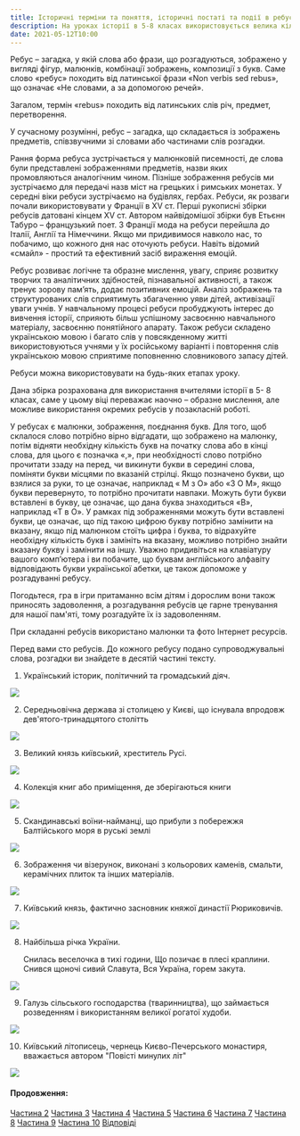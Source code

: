 ```yaml
---
title: Історичні терміни та поняття, історичні постаті та події в ребусах. Частина 1
description: На уроках історії в 5-8 класах використовується велика кількість різноманітних термінів та понять. Для урізноманітнення навчального матеріалу, ефективного запа'ятовування нових термінів та понять доцільно використовувати ребуси.
date: 2021-05-12T10:00
---
```


​Ребус – загадка, у якій слова або фрази, що розгадуються, зображено у вигляді фігур, малюнків, комбінації зображень, композиції з букв. Саме слово «ребус» походить від латинської фрази «Non verbis sed rebus», що означає «Не словами, а за допомогою речей».

​Загалом, термін «rebus» походить від латинських слів річ, предмет, перетворення.

​У сучасному розумінні, ребус – загадка, що складається із зображень предметів, співзвучними зі словами або частинами слів розгадки.

​Рання форма ребуса зустрічається у малюнковій писемності, де слова були представлені зображеннями предметів, назви яких промовляються аналогічним чином. Пізніше зображення ребусів ми зустрічаємо для передачі назв міст на грецьких і римських монетах. У середні віки ребуси зустрічаємо на будівлях, гербах. Ребуси, як розваги почали використовувати у Франції в ХV ст. Перші рукописні збірки ребусів датовані кінцем ХV ст. Автором найвідомішої збірки був Етьєнн Табуро – французький поет. З Франції мода на ребуси перейшла до Італії, Англії та Німеччини. Якщо ми придивимося навколо нас, то побачимо, що кожного дня нас оточують ребуси. Навіть відомий «смайл» - простий та ефективний засіб вираження емоцій.

​Ребус розвиває логічне та образне мислення, увагу, сприяє розвитку творчих та аналітичних здібностей, пізнавальної активності, а також тренує зорову пам’ять, додає позитивних емоцій. Аналіз зображень та структурованих слів сприятимуть збагаченню уяви дітей, активізації уваги учнів. У навчальному процесі ребуси пробуджують інтерес до вивчення історії, сприяють більш успішному засвоєнню навчального матеріалу, засвоєнню понятійного апарату. Також ребуси складено українською мовою і багато слів у повсякденному житті використовуються учнями у їх російському варіанті і повторення слів українською мовою сприятиме поповненню словникового запасу дітей.

​Ребуси можна використовувати на будь-яких етапах уроку.

​Дана збірка розрахована для використання вчителями історії в 5- 8 класах, саме у цьому віці переважає наочно – образне мислення, але можливе використання окремих ребусів у позакласній роботі.

​У ребусах є малюнки, зображення, поєднання букв. Для того, щоб склалося слово потрібно вірно відгадати, що зображено на малюнку, потім відняти необхідну кількість букв на початку слова або в кінці слова, для цього є позначка «,», при необхідності слово потрібно прочитати ззаду на перед, чи викинути букви в середині слова, поміняти букви місцями по вказаній стрілці. Якщо позначено букви, що взялися за руки, то це означає, наприклад « М з О» або «З О М», якщо букви перевернуто, то потрібно прочитати навпаки. Можуть бути букви вставлені в букву, це означає, що дана буква знаходиться «В», наприклад «Т в О». У рамках під зображеннями можуть бути вставлені букви, це означає, що під такою цифрою букву потрібно замінити на вказану, якщо під малюнком стоїть цифра і буква, то відрахуйте необхідну кількість букв і замініть на вказану, можливо потрібно знайти вказану букву і замінити на іншу. Уважно придивіться на клавіатуру вашого комп’ютера і ви побачите, що буквам англійського алфавіту відповідають букви української абетки, це також допоможе у розгадуванні ребусу.

​Погодьтеся, гра в ігри притаманно всім дітям і дорослим вони також приносять задоволення, а розгадування ребусів це гарне тренування для нашої пам'яті, тому розгадуйте їх із задоволенням.

​При складанні ребусів використано малюнки та фото Інтернет ресурсів.

​Перед вами сто ребусів. До кожного ребусу подано супроводжувальні слова, розгадки ви знайдете в десятій частині тексту.

1. Український історик, політичний та громадський діяч.

![](/uploads/5-8-klas-rebusi-1.png)

2. Середньовічна держава зі столицею у Києві, що існувала впродовж дев'ятого-тринадцятого столітть

![](/uploads/5-8-klas-rebusi-2.png)

3. Великий князь київський, хреститель Русі.

![](/uploads/5-8-klas-rebusi-3.png)

4. Колекція книг або приміщення, де зберігаються книги

![](/uploads/5-8-klas-rebusi-4.png)

5. Скандинавські воїни-найманці, що прибули з побережжя Балтійського моря в руські землі

![](/uploads/5-8-klas-rebusi-5.png)

6. Зображення чи візерунок, виконані з кольорових каменів, смальти, керамічних плиток та інших матеріалів.

![](/uploads/5-8-klas-rebusi-6.png)

7. Київський князь, фактично засновник княжої династії Рюриковичів.

![](/uploads/5-8-klas-rebusi-7.png)

8. Найбільша річка України.

   Снилась веселочка в тихі години,
   Що позичає в плесі краплини.
   Снився щоночі сивий Славута,
   Вся Україна, горем закута.

![](/uploads/5-8-klas-rebusi-8.png)

9. Галузь сільського господарства (тваринництва),  що займається розведенням і використанням великої рогатої худоби.

![](/uploads/5-8-klas-rebusi-9.png)

10. Київський літописець, чернець Києво-Печерського монастиря, вважається автором "Повісті минулих літ"

![](/uploads/5-8-klas-rebusi-10.png)

#### Продовження:

[Частина 2](/lessons/5-8-klas-rebusi-2)
[Частина 3](/lessons/5-8-klas-rebusi-3)
[Частина 4](/lessons/5-8-klas-rebusi-4)
[Частина 5](/lessons/5-8-klas-rebusi-5)
[Частина 6](/lessons/5-8-klas-rebusi-6)
[Частина 7](/lessons/5-8-klas-rebusi-7)
[Частина 8](/lessons/5-8-klas-rebusi-8)
[Частина 9](/lessons/5-8-klas-rebusi-9)
[Частина 10](/lessons/5-8-klas-rebusi-10)
[Відповіді](/lessons/5-8-klas-rebusi-10#vidpovidi)
